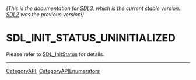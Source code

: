 ###### (This is the documentation for SDL3, which is the current stable version. [SDL2](https://wiki.libsdl.org/SDL2/) was the previous version!)
# SDL_INIT_STATUS_UNINITIALIZED

Please refer to [SDL_InitStatus](SDL_InitStatus) for details.

----
[CategoryAPI](CategoryAPI), [CategoryAPIEnumerators](CategoryAPIEnumerators)

